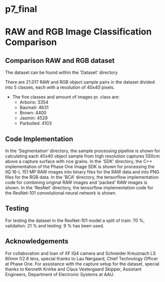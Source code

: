 # p7_final
# RAW and RGB Image Classification Comparison

## Comparison RAW and RGB dataset

The dataset can be found within the 'Dataset' directory 

There are 21.017 RAW and RGB object sample pairs in the dataset divided into 5 classes, each with a resolution of 40x40 pixels.
- The five classes and amount of images pr. class are:
  - Arborio: 3354
  - Basmati: 4631
  - Brown: 4400
  - Jasmin: 4529
  - Parboiled: 4103

## Code Implementation

In the 'Segmentation' directory, the sample processing pipeline is shown for calculating each 40x40 object sample from high resolution captures 550cm above a capture surface with rice grains.
In the 'SDK' directory, the C++ implementation of the Phase One Image SDK is shown for processing the IIQ 16-L 151 MP RAW images into binary files for the RAW data and into PNG files for the RGB data. 
In the 'BCA' directory, the tensorflow implementation code for combining original RAW images and 'packed' RAW images is shown. 
In the 'ResNet' directory, the tensorflow implementation code for the ResNet-101 convolutional neural network is shown.

## Testing
For testing the dataset in the ResNet-101 model a split of train: 70 %, validation: 21 % and testing: 9 % has been used.

## Acknowledgements
For collaboration and loan of XF IQ4 camera and Schneider Kreuznach LS 80mm f/2.8 lens, special thanks to Lau Nørgaard, Chief Technology Officer at Phase One. For assistance with the capture setup for the dataset, special thanks to Kenneth Knirke and Claus Vestergaard Skipper, Assistant Engineers, Department of Electronic Systems at AAU.
